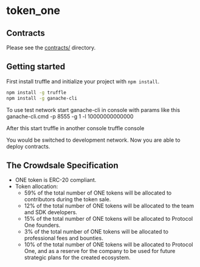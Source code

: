 # token_one

## Contracts

Please see the [contracts/](contracts) directory.

## Getting started 

First install truffle and initialize your project with `npm install`.

```sh
npm install -g truffle
npm install -g ganache-cli
```

To use test network start ganache-cli in console with params like this
ganache-cli.cmd -p 8555 -g 1 -l 10000000000000

After this start truffle in another console
truffle console

You would be switched to development network. Now you are able to deploy contracts.

## The Crowdsale Specification
* ONE token is ERC-20 compliant.
* Token allocation:
	* 59% of the total number of ONE tokens will be allocated to contributors during the token sale.
	* 12% of the total number of ONE tokens will be allocated to the team and SDK developers.
	* 15% of the total number of ONE tokens will be allocated to Protocol One founders.
	* 3% of the total number of ONE tokens will be allocated to professional fees and bounties.
	* 10% of the total number of ONE tokens will be allocated to Protocol One, and as a reserve for the company to be used for future strategic plans for the created ecosystem.
